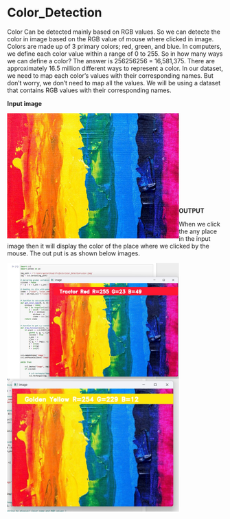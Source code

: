 # Color_Detection
 
Color Can be detected mainly based on RGB values. So we can detecte the color in image based on the RGB value of mouse where clicked in image. 
Colors are made up of 3 primary colors; red, green, and blue. In computers, we define each color value within a range of 0 to 255. So in how many ways we can define a color? The answer is 256256256 = 16,581,375. There are approximately 16.5 million different ways to represent a color. In our dataset, we need to map each color’s values with their corresponding names. But don’t worry, we don’t need to map all the values. We will be using a dataset that contains RGB values with their corresponding names.

**Input image**

<img align="left" alt="Coding" Width="400" src=".\color.jpeg"> 

<br>
<br>
<br>
<br>
<br>
<br>
<br>
<br>
<br>
<br>
<br>
<br>



**OUTPUT**

When we click the any place in the input image then it will display the color of the place where we clicked by the mouse. The out put is as shown below images.

<img align="left" alt="Coding" Width="400" src=".\output.jpg">

<img align="left" alt="Coding" Width="400" src=".\output1.jpg">
